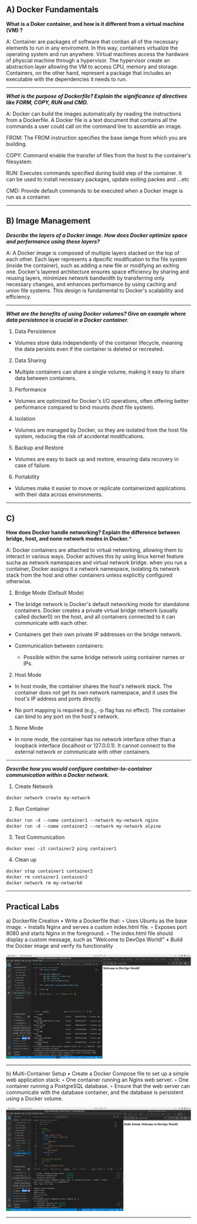 ## A) Docker Fundamentals

**What is a Doker container, and how is it different from a virtual machine (VM) ?**

A: Container are packages of software that contian all of the necessary elements to run in any enviroment. In this way, containers virtualize the operating system and run anywhere. Virtual machines access the hardware of physcial machine through a hypervisor. The hypervisor create an abstraction layer allowing the VM to access CPU, memory and storage. Containers, on the other hand, represent a package that includes an executable with the dependencies it needs to run.

***

***What is the purpose of Dockerfile? Explain the significance of directives like FORM, COPY, RUN and CMD.***

A: Docker can build the images automatically by reading the instructions from a Dockerfile. A Docker file is a text document that contains all the commands a user could call on the command line to assemble an image. 

FROM: The FROM instruction specifies the base iamge from which you are building.

COPY: Command enable the transfer of files from the host to the container's filesystem.

RUN: Executes commands specified during build step of the container. It can be used to install necessary packages, update exiting packes and ...etc 

CMD: Provide default commands to be executed when a Docker image is run as a container. 

***

## B) Image Management

***Describe the layers of a Docker image. How does Docker optimize space and performance using these layers?***

A: A Docker image is composed of multiple layers stacked on the top of each other. Each layer represents a dpecific modification to the file system (inside the container), such as adding a new file or modifying an exiting one. Docker's layered architecture ensures space efficiency by sharing and reusing layers, minimizes network bandwidth by transferring only necessary changes, and enhances performance by using caching and union file systems. This design is fundamental to Docker's scalability and efficiency.

***

***What are the benefits of using Docker volumes? Give an example where data persistence is crucial in a Docker container.***

1. Data Persistence
- Volumes store data independently of the container lifecycle, meaning the data persists even if the container is deleted or recreated.

2. Data Sharing
- Multiple containers can share a single volume, making it easy to share data between containers.

3. Performance
- Volumes are optimized for Docker's I/O operations, often offering better performance compared to bind mounts (host file system).

4. Isolation
- Volumes are managed by Docker, so they are isolated from the host file system, reducing the risk of accidental modifications.

5. Backup and Restore
- Volumes are easy to back up and restore, ensuring data recovery in case of failure.

6. Portability
- Volumes make it easier to move or replicate containerized applications with their data across environments.


***

## C)

**How does Docker handle networking? Explain the difference between bridge, host, and none network modes in Docker.***

A: Docker containers are attached to virtual networking, allowing them to interact in various ways. Docker achives this by using linux kernel feature sucha as network namespaces and virtual network bridge. when you run a container, Docker assigns it a network namespace, isolating its network stack from the host and other containers unless explicitly configured otherwise.

1. Bridge Mode (Default Mode)
- The bridge network is Docker's default networking mode for standalone containers. Docker creates a private virtual bridge network (usually called docker0) on the host, and all containers connected to it can communicate with each other.

- Containers get their own private IP addresses on the bridge network.

- Communication between containers:
   - Possible within the same bridge network using container names or IPs.
 

2. Host Mode

- In host mode, the container shares the host's network stack. The container does not get its own network namespace, and it uses the host's IP address and ports directly.

- No port mapping is required (e.g., -p flag has no effect). The container can bind to any port on the host's network.


3. None Mode

- In none mode, the container has no network interface other than a loopback interface (localhost or 127.0.0.1). It cannot connect to the external network or communicate with other containers.


***

***Describe how you would configure container-to-container communication within a Docker network.***

1. Create Network 

```
docker network create my-network
```

2. Run Container 

```
docker run -d --name container1 --network my-network nginx
docker run -d --name container2 --network my-network alpine
```

3. Test Communication 
```
docker exec -it container2 ping container1
```

4. Clean up

```
docker stop container1 container2
docker rm container1 container2
docker network rm my-network6
```

***

## Practical Labs 

a) Dockerfile Creation
    • Write a Dockerfile that:
        ◦ Uses Ubuntu as the base image.
        ◦ Installs Nginx and serves a custom index.html file.
        ◦ Exposes port 8080 and starts Nginx in the foreground.
        ◦ The index.html file should display a custom message, such as "Welcome to DevOps World!"
    • Build the Docker image and verify its functionality

![](./Pic/Sat1.png)


*** 

b) Multi-Container Setup
    • Create a Docker Compose file to set up a simple web application stack:
        ◦ One container running an Nginx web server.
        ◦ One container running a PostgreSQL database.
        ◦ Ensure that the web server can communicate with the database container, and the database is persistent using a Docker volume.

![](./Pic/Sat2.png)

***
